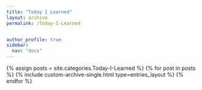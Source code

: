 ```yaml
---
title: "Today I Learned"
layout: archive
permalink: /Today-I-Learned


author_profile: true
sidebar:
  nav: "docs"
---
```


{% assign posts = site.categories.Today-I-Learned %}
{% for post in posts %}
  {% include custom-archive-single.html type=entries_layout %}
{% endfor %}